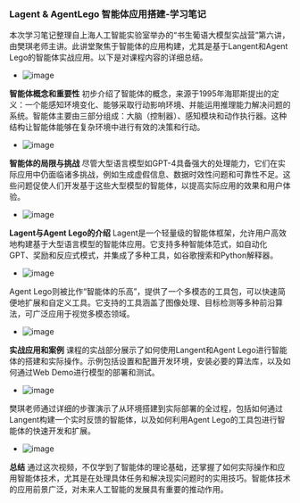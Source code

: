 ### Lagent & AgentLego 智能体应用搭建-学习笔记



本次学习笔记整理自上海人工智能实验室举办的“书生葡语大模型实战营”第六讲，由樊琪老师主讲。此讲堂聚焦于智能体的应用构建，尤其是基于Langent和Agent Lego的智能体实战应用。以下是对课程内容的详细总结。
- ![image](https://github.com/Mlinfeng/InternLM2/assets/50072711/bd9cd053-cf8a-4615-b4e5-0ab54880753a)

**智能体概念和重要性**
初步介绍了智能体的概念，来源于1995年海耶斯提出的定义：一个能感知环境变化、能够采取行动影响环境、并能运用推理能力解决问题的系统。智能体主要由三部分组成：大脑（控制器）、感知模块和动作执行器。这种结构让智能体能够在复杂环境中进行有效的决策和行动。
- ![image](https://github.com/Mlinfeng/InternLM2/assets/50072711/36cad5d6-994c-4e73-84a2-d1c751f60ae6)

**智能体的局限与挑战**
尽管大型语言模型如GPT-4具备强大的处理能力，它们在实际应用中仍面临诸多挑战，例如生成虚假信息、数据时效性问题和可靠性不足。这些问题促使人们开发基于这些大型模型的智能体，以提高实际应用的效果和用户体验。
- ![image](https://github.com/Mlinfeng/InternLM2/assets/50072711/f334d76a-7509-4ac2-b92a-0282758841ff)

**Lagent与Agent Lego的介绍**
Lagent是一个轻量级的智能体框架，允许用户高效地构建基于大型语言模型的智能体应用。它支持多种智能体范式，如自动化GPT、奖励和反应式模式，并集成了多种工具，如谷歌搜索和Python解释器。
- ![image](https://github.com/Mlinfeng/InternLM2/assets/50072711/79a96976-181d-48bc-97e6-6128380d66fe)

Agent Lego则被比作“智能体的乐高”，提供了一个多模态的工具包，可以快速简便地扩展和自定义工具。它支持的工具涵盖了图像处理、目标检测等多种前沿算法，可广泛应用于视觉多模态领域。
- ![image](https://github.com/Mlinfeng/InternLM2/assets/50072711/a9f6cd3a-e310-4ee6-bc06-88c902fb41df)

**实战应用和案例**
课程的实战部分展示了如何使用Langent和Agent Lego进行智能体的搭建和实际操作。示例包括设置和配置开发环境，安装必要的算法库，以及如何通过Web Demo进行模型的部署和测试。
- ![image](https://github.com/Mlinfeng/InternLM2/assets/50072711/f6614d0f-3de8-484c-bff5-b6ef6d16d251)

樊琪老师通过详细的步骤演示了从环境搭建到实际部署的全过程，包括如何通过Langent构建一个实时反馈的智能体，以及如何利用Agent Lego的工具包进行智能体的快速开发和扩展。
- ![image](https://github.com/Mlinfeng/InternLM2/assets/50072711/31747aeb-d408-44f9-ba58-a5b749972269)

**总结**
通过这次视频，不仅学到了智能体的理论基础，还掌握了如何实际操作和应用智能体技术，尤其是在处理具体任务和解决现实问题时的实用技巧。智能体技术的应用前景广泛，对未来人工智能的发展具有重要的推动作用。
